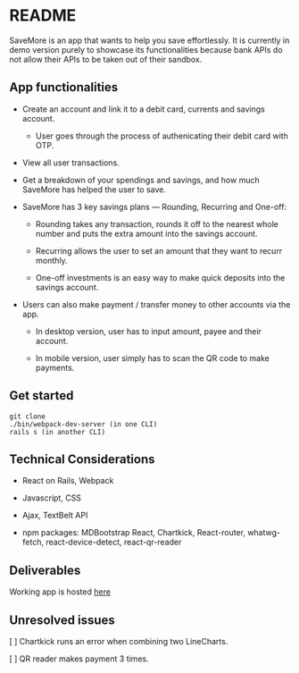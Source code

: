 # README
SaveMore is an app that wants to help you save effortlessly.
It is currently in demo version purely to showcase its functionalities because bank APIs do not allow their APIs to be taken out of their sandbox.

## App functionalities
* Create an account and link it to a debit card, currents and savings account.

	* User goes through the process of authenicating their debit card with OTP.


* View all user transactions.

* Get a breakdown of your spendings and savings, and how much SaveMore has helped the user to save.


* SaveMore has 3 key savings plans — Rounding, Recurring and One-off: 

	* Rounding takes any transaction, rounds it off to the nearest whole number and puts the extra amount into the savings account.

	* Recurring allows the user to set an amount that they want to recurr monthly.

	* One-off investments is an easy way to make quick deposits into the savings account.


* Users can also make payment / transfer money to other accounts via the app.

	* In desktop version, user has to input amount, payee and their account.

	* In mobile version, user simply has to scan the QR code to make payments.

## Get started

```
git clone
./bin/webpack-dev-server (in one CLI)
rails s (in another CLI)

```

## Technical Considerations
* React on Rails, Webpack

* Javascript, CSS

* Ajax, TextBelt API

* npm packages: MDBootstrap React, Chartkick, React-router, whatwg-fetch, react-device-detect, react-qr-reader

## Deliverables
Working app is hosted [here](https://project4-savemore.herokuapp.com/)

## Unresolved issues
[ ] Chartkick runs an error when combining two LineCharts.

[ ] QR reader makes payment 3 times.



